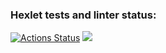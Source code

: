 ### Hexlet tests and linter status:

[![Actions Status](https://github.com/AnzhelaSemkina/frontend-project-44/workflows/hexlet-check/badge.svg)](https://github.com/AnzhelaSemkina/frontend-project-44/actions) <a href="https://codeclimate.com/github/AnzhelaSemkina/frontend-project-44/maintainability"><img src="https://api.codeclimate.com/v1/badges/2ff1c02c334fe4f672aa/maintainability" /></a>
